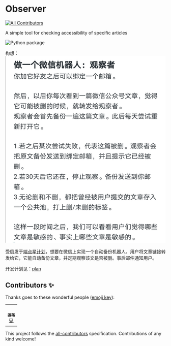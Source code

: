 # Observer
<!-- ALL-CONTRIBUTORS-BADGE:START - Do not remove or modify this section -->
[![All Contributors](https://img.shields.io/badge/all_contributors-1-orange.svg?style=flat-square)](#contributors-)
<!-- ALL-CONTRIBUTORS-BADGE:END -->
A simple tool for checking accessibility of specific articles

![Python package](https://github.com/MamaShip/Observer/workflows/Python%20package/badge.svg)

构想：
![构想](img/init.jpg)

受启发于[端点星计划](https://github.com/Terminus2049/Terminus2049.github.io)，想要在微信上实现一个自动备份机器人。用户将文章链接转发给它，它能自动备份文章，并定期观察该文是否被删。事后邮件通知用户。

开发计划见：[plan](dev_docs/plan.md)

## Contributors ✨

Thanks goes to these wonderful people ([emoji key](https://allcontributors.org/docs/en/emoji-key)):

<!-- ALL-CONTRIBUTORS-LIST:START - Do not remove or modify this section -->
<!-- prettier-ignore-start -->
<!-- markdownlint-disable -->
<table>
  <tr>
    <td align="center"><a href="http://www.twisted-meadows.com"><img src="https://avatars3.githubusercontent.com/u/7104870?v=4" width="100px;" alt=""/><br /><sub><b>游荡</b></sub></a><br /><a href="https://github.com/MamaShip/Observer/commits?author=MamaShip" title="Code">💻</a></td>
  </tr>
</table>

<!-- markdownlint-enable -->
<!-- prettier-ignore-end -->
<!-- ALL-CONTRIBUTORS-LIST:END -->

This project follows the [all-contributors](https://github.com/all-contributors/all-contributors) specification. Contributions of any kind welcome!